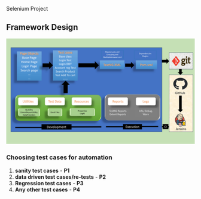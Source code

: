 Selenium Project
## Framework Design
![Alt Text](src/test/resources/Presentation1.jpg)


### Choosing test cases for automation 

1. **sanity test cases** - **P1**
2. **data driven test cases/re-tests** - **P2**
3. **Regression test cases** - **P3**
4. **Any other test cases** - **P4**
